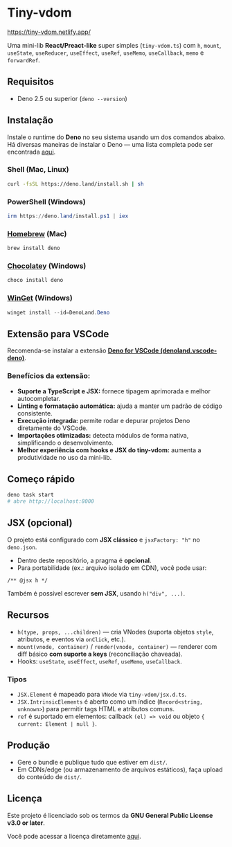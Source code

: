 # Tiny-vdom

https://tiny-vdom.netlify.app/

Uma mini-lib **React/Preact-like** super simples (`tiny-vdom.ts`) com `h`, `mount`, `useState`, `useReducer`, `useEffect`, `useRef`, `useMemo`, `useCallback`, `memo` e `forwardRef`.

## Requisitos

- Deno 2.5 ou superior (`deno --version`)

## Instalação

Instale o runtime do **Deno** no seu sistema usando um dos comandos abaixo.  
Há diversas maneiras de instalar o Deno — uma lista completa pode ser encontrada [aqui](https://docs.deno.com/runtime/manual/getting_started/installation).

### Shell (Mac, Linux)

```sh
curl -fsSL https://deno.land/install.sh | sh
```

### PowerShell (Windows)

```powershell
irm https://deno.land/install.ps1 | iex
```

### [Homebrew](https://formulae.brew.sh/formula/deno) (Mac)

```sh
brew install deno
```

### [Chocolatey](https://chocolatey.org/packages/deno) (Windows)

```powershell
choco install deno
```

### [WinGet](https://winstall.app/apps/DenoLand.Deno) (Windows)

```powershell
winget install --id=DenoLand.Deno
```

## Extensão para VSCode

Recomenda-se instalar a extensão [**Deno for VSCode (denoland.vscode-deno)**](https://marketplace.visualstudio.com/items?itemName=denoland.vscode-deno).

### Benefícios da extensão:

- **Suporte a TypeScript e JSX:** fornece tipagem aprimorada e melhor autocompletar.  
- **Linting e formatação automática:** ajuda a manter um padrão de código consistente.  
- **Execução integrada:** permite rodar e depurar projetos Deno diretamente do VSCode.  
- **Importações otimizadas:** detecta módulos de forma nativa, simplificando o desenvolvimento.  
- **Melhor experiência com hooks e JSX do tiny-vdom:** aumenta a produtividade no uso da mini-lib.

## Começo rápido

```bash
deno task start
# abre http://localhost:8000
```

## JSX (opcional)

O projeto está configurado com **JSX clássico** e `jsxFactory: "h"` no `deno.json`.

- Dentro deste repositório, a pragma é **opcional**.
- Para portabilidade (ex.: arquivo isolado em CDN), você pode usar:

```tsx
/** @jsx h */
```

Também é possível escrever **sem JSX**, usando `h("div", ...)`.

## Recursos

- `h(type, props, ...children)` — cria VNodes (suporta objetos `style`, atributos, e eventos via `onClick`, etc.).
- `mount(vnode, container)` / `render(vnode, container)` — renderer com diff básico **com suporte a keys** (reconciliação chaveada).
- Hooks: `useState`, `useEffect`, `useRef`, `useMemo`, `useCallback`.

### Tipos

- `JSX.Element` é mapeado para `VNode` via `tiny-vdom/jsx.d.ts`.
- `JSX.IntrinsicElements` é aberto como um índice (`Record<string, unknown>`) para permitir tags HTML e atributos comuns.
- `ref` é suportado em elementos: callback `(el) => void` ou objeto `{ current: Element | null }`.

## Produção

- Gere o bundle e publique tudo que estiver em `dist/`.
- Em CDNs/edge (ou armazenamento de arquivos estáticos), faça upload do conteúdo de `dist/`.

## Licença

Este projeto é licenciado sob os termos da **GNU General Public License v3.0 or later**.

Você pode acessar a licença diretamente [aqui](https://www.gnu.org/licenses/gpl-3.0.txt).
